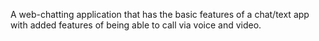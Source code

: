 A web-chatting application that has the basic features of a chat/text app with added features of being able to call via voice and video.
